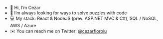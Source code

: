 - 👋  Hi, I’m Cezar
- 👀  I’m always looking for ways to solve puzzles with code
- 💻  My stack: React & NodeJS (prev. ASP.NET MVC & C#), SQL / NoSQL, AWS / Azure
- ✉️  You can reach me on Twitter: [@cezarfloroiu](https://twitter.com/cezarfloroiu)

<!---
cezarfloroiu/cezarfloroiu is a ✨ special ✨ repository because its `README.md` (this file) appears on your GitHub profile.
You can click the Preview link to take a look at your changes.
--->
